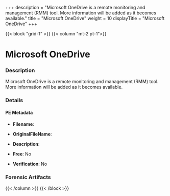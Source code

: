 +++
description = "Microsoft OneDrive is a remote monitoring and management (RMM) tool. More information will be added as it becomes available."
title = "Microsoft OneDrive"
weight = 10
displayTitle = "Microsoft OneDrive"
+++


{{< block "grid-1" >}}
{{< column "mt-2 pt-1">}}

# Microsoft OneDrive


### Description

Microsoft OneDrive is a remote monitoring and management (RMM) tool. More information will be added as it becomes available.




### Details


#### PE Metadata
- **Filename**: 
- **OriginalFileName**: 
- **Description**: 


- **Free**: No

- **Verification**: No





### Forensic Artifacts










{{< /column >}}
{{< /block >}}
